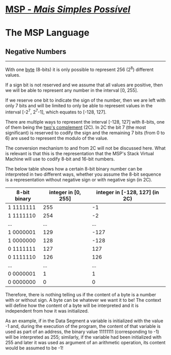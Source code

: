 # [MSP - *Mais Simples Possível*](table-of-contents.md)

# The MSP Language

## Negative Numbers

---

With one [byte](https://en.wikipedia.org/wiki/Byte) (8-bits) it is only possible to represent 256 (2<sup>8</sup>) different values.

If a sign bit is not reserved and we assume that all values are positive, then we will be able to represent any number in the interval [0, 255].

If we reserve one bit to indicate the sign of the number, then we are left with only 7 bits and will be limited to only be able to represent values in the interval [-2<sup>7</sup>, 2<sup>7</sup>-1], which equates to [-128, 127].

There are multiple ways to represent the interval [-128, 127] with 8-bits, one of them being the [two's complement](https://en.wikipedia.org/wiki/Two%27s_complement) (2C). In 2C the bit 7 (the most significant) is reserved to codify the sign and the remaining 7 bits (from 0 to 6) are used to represent the modulo of the value.

The conversion mechanism to and from 2C will not be discussed here. What is relevant is that this is the representation that the MSP's Stack Virtual Machine will use to codify 8-bit and 16-bit numbers.

The below table shows how a certain 8-bit binary number can be interpreted in two different ways, whether you assume the 8-bit sequence is a representation without negative sign or with negative sign (in 2C).

| 8-bit binary | integer in [0, 255] | integer in [-128, 127] (in 2C) |
| - | - | - |
| 1 1111111 | 255 | -1 |
| 1 1111110 | 254 | -2 |
| ... | ... | ...|
| 1 0000001 | 129 | -127 |
| 1 0000000 | 128 | -128 |
| 0 1111111 | 127 | 127 |
| 0 1111110 | 126 | 126 |
| ... | ... | ... |
| 0 0000001 | 1 | 1 |
| 0 0000000 | 0 | 0 |

Therefore, there is nothing telling us if the content of a byte is a number with or without sign. A byte can be whatever we want it to be! The context will define how the content of a byte will be interpreted and it is independent from how it was initialized.

As an example, if in the Data Segment a variable is initialized with the value -1 and, during the execution of the program, the content of that variable is used as part of an address, the binary value 11111111 (corresponding to -1) will be interpreted as 255; similarly, if the variable had been initialized with 255 and later it was used as argument of an arithmetic operation, its content would be assumed to be -1!
